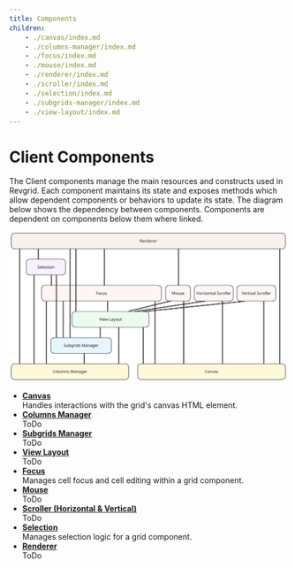 ```yaml
---
title: Components
children:
    - ./canvas/index.md
    - ./columns-manager/index.md
    - ./focus/index.md
    - ./mouse/index.md
    - ./renderer/index.md
    - ./scroller/index.md
    - ./selection/index.md
    - ./subgrids-manager/index.md
    - ./view-layout/index.md
---
```


# Client Components

The Client components manage the main resources and constructs used in Revgrid. Each component maintains its state and exposes methods which allow dependent components or behaviors to update its state.  The diagram below shows the dependency between components.  Components are dependent on components below them where linked.

![Components Dependency Block](components-dependency-block.excalidraw.svg)

* **[Canvas](./canvas/index.md)**\
Handles interactions with the grid's canvas HTML element.
* **[Columns Manager](./columns-manager/index.md)**\
ToDo
* **[Subgrids Manager](./subgrids-manager/index.md)**\
ToDo
* **[View Layout](./view-layout/index.md)**\
ToDo
* **[Focus](./focus/index.md)**\
Manages cell focus and cell editing within a grid component.
* **[Mouse](./mouse/index.md)**\
ToDo
* **[Scroller (Horizontal & Vertical)](./scroller/index.md)**\
ToDo
* **[Selection](./selection/index.md)**\
Manages selection logic for a grid component.
* **[Renderer](./renderer/index.md)**\
ToDo
